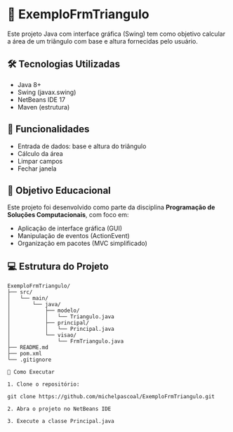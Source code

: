 # 📐 ExemploFrmTriangulo

Este projeto Java com interface gráfica (Swing) tem como objetivo calcular a área de um triângulo com base e altura fornecidas pelo usuário.

## 🛠 Tecnologias Utilizadas

- Java 8+
- Swing (javax.swing)
- NetBeans IDE 17
- Maven (estrutura)

## 🧮 Funcionalidades

- Entrada de dados: base e altura do triângulo
- Cálculo da área
- Limpar campos
- Fechar janela

## 🎯 Objetivo Educacional

Este projeto foi desenvolvido como parte da disciplina **Programação de Soluções Computacionais**, com foco em:

- Aplicação de interface gráfica (GUI)
- Manipulação de eventos (ActionEvent)
- Organização em pacotes (MVC simplificado)

## 💻 Estrutura do Projeto

```plaintext
ExemploFrmTriangulo/
├── src/
│   └── main/
│       └── java/
│           ├── modelo/
│           │   └── Triangulo.java
│           ├── principal/
│           │   └── Principal.java
│           └── visao/
│               └── FrmTriangulo.java
├── README.md
├── pom.xml
└── .gitignore

🚀 Como Executar

1. Clone o repositório:

git clone https://github.com/michelpascoal/ExemploFrmTriangulo.git

2. Abra o projeto no NetBeans IDE

3. Execute a classe Principal.java

